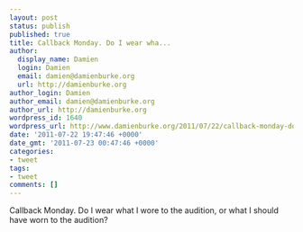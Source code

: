 ```yaml
---
layout: post
status: publish
published: true
title: Callback Monday. Do I wear wha...
author:
  display_name: Damien
  login: Damien
  email: damien@damienburke.org
  url: http://damienburke.org
author_login: Damien
author_email: damien@damienburke.org
author_url: http://damienburke.org
wordpress_id: 1640
wordpress_url: http://www.damienburke.org/2011/07/22/callback-monday-do-i-wear-wha/
date: '2011-07-22 19:47:46 +0000'
date_gmt: '2011-07-23 00:47:46 +0000'
categories:
- tweet
tags:
- tweet
comments: []
---
```

<p>Callback Monday. Do I wear what I wore to the audition, or what I should have worn to the audition?</p>
